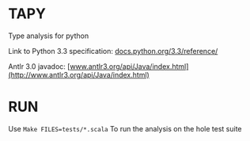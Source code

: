 TAPY
====

Type analysis for python


Link to Python 3.3 specification: [docs.python.org/3.3/reference/](http://docs.python.org/3.3/reference/)

Antlr 3.0 javadoc: [www.antlr3.org/api/Java/index.html](http://www.antlr3.org/api/Java/index.html)



RUN
====

Use `Make FILES=tests/*.scala`
To run the analysis on the hole test suite